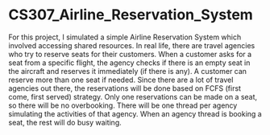 # CS307_Airline_Reservation_System

For this project, I simulated a simple Airline Reservation System which involved accessing shared resources.
In real life, there are travel agencies who try to 
reserve seats for their customers. When a customer asks for a seat from a specific flight,
the agency checks if there is an empty seat in the aircraft and reserves it immediately (if
there is any). A customer can reserve more than one seat if needed. Since there are a lot
of travel agencies out there, the reservations will be done based on FCFS (first come, first
served) strategy. Only one reservations can be made on a seat, so there will be no
overbooking. There will be one thread per agency simulating the activities of that agency.
When an agency thread is booking a seat, the rest will do busy waiting. 

